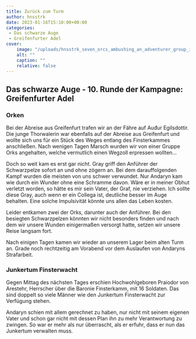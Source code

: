 ```yaml
---
title: Zurück zum Turm
author: hnsstrk
date: 2023-01-16T15:10:00+00:00
categories:
 - Das schwarze Auge
 - Greifenfurter Adel
cover:
    image: "/uploads/hnsstrk_seven_orcs_ambushing_an_adventurer_group_in_a_forest_a5006af5-d471-42a6-9b20-a6e57b66dc5c-768x512.png"
    alt: ""
    caption: ""
    relative: false
---
```


## Das schwarze Auge - 10. Runde der Kampagne: Greifenfurter Adel

### Orken

Bei der Abreise aus Greifenfurt trafen wir an der Fähre auf Auđur Egilsdottir. Die junge Thorwalerin war ebenfalls auf der Abreise aus Greifenfurt und wollte sich uns für ein Stück des Weges entlang des Finsterkammes anschließen. Nach wenigen Tagen Marsch wurden wir von einer Gruppe Orks angehalten, welche vermutlich einen Wegzoll erpressen wollten&#8230;

Doch so weit kam es erst gar nicht. Gray griff den Anführer der Schwarzpelze sofort an und ohne zögern an. Bei dem darauffolgenden Kampf wurden die meisten von uns schwer verwundet. Nur Andaryn kam wie durch ein Wunder ohne eine Schramme davon. Wäre er in meiner Obhut verletzt worden, so hätte es mir sein Vater, der Graf, nie verziehen. Ich sollte diese Gray, auch wenn er ein Collega ist, deutliche besser im Auge behalten. Eine solche Impulsivität könnte uns allen das Leben kosten.

Leider entkamen zwei der Orks, darunter auch der Anführer. Bei den besiegten Schwarzpelzen könnten wir nicht besonders finden und nach dem wir unsere Wunden einigermaßen versorgt hatte, setzen wir unsere Reise langsam fort.

Nach einigen Tagen kamen wir wieder an unserem Lager beim alten Turm an. Grade noch rechtzeitig am Vorabend vor dem Auslaufen von Andaryns Strafarbeit.

### Junkertum Finsterwacht

Gegen Mittag des nächsten Tages erschien Hochwohlgeboren Praiodor von Arestehr, Herrscher über die Baronie Finsterkamm, mit 16 Soldaten. Das sind doppelt so viele Männer wie den Junkertum Finsterwacht zur Verfügung stehen.

Andaryn schien mit allem gerechnet zu haben, nur nicht mit seinem eigenen Vater und schon gar nicht mit dessen Plan ihn zu mehr Verantwortung zu zwingen. So war er mehr als nur überrascht, als er erfuhr, dass er nun das Junkertum verwalten muss.